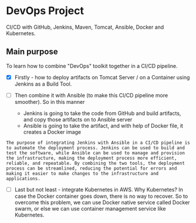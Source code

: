 # DevOps Project

CI/CD with GitHub, Jenkins, Maven, Tomcat, Ansible, Docker and Kubernetes.

## Main purpose
To learn how to combine "DevOps" toolkit together in a CI/CD pipeline.

- [x] Firstly - how to deploy artifacts on Tomcat Server / on a Container using Jenkins as a Build Tool.

- [ ] Then combine it with Ansible (to make this CI/CD pipeline more smoother). So in this manner
  - Jenkins is going to take the code from GitHub and build artifacts, and copy those artifacts on to Ansible server
  - Ansible is going to take the artifact, and with help of Docker file, it creates a Docker image
```
The purpose of integrating Jenkins with Ansible in a CI/CD pipeline is to automate the deployment process. Jenkins can be used to build and test the software, while Ansible can be used to manage and provision the infrastructure, making the deployment process more efficient, reliable, and repeatable. By combining the two tools, the deployment process can be streamlined, reducing the potential for errors and making it easier to make changes to the infrastructure and applications.
```

- [ ] Last but not least - integrate Kubernetes in AWS. Why Kubernetes? In case the Docker container goes down, there is no way to recover. So to overcome this problem, we can use Docker native service called Docker swarm, or else we can use container management service like Kubernetes.
